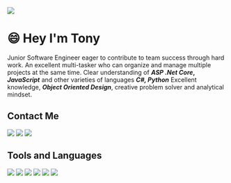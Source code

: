<img src="http://3.bp.blogspot.com/-PiktfY6sRzE/UzP2RTGeoQI/AAAAAAAADeE/TcYLNLSfXMU/s1600/Need+Code+By+PCbots.png">

# :smile: Hey I'm Tony

Junior Software Engineer eager to contribute to team success through hard work. An excellent multi-tasker who can organize and manage multiple projects at the same time. Clear understanding of __*ASP .Net Core*, *JavaScript*__ and other varieties of languages __*C#, Python*__ Excellent knowledge, __*Object Oriented Design*__, creative problem solver and analytical mindset.

## Contact Me

[<img src="https://img.icons8.com/fluent/48/4a90e2/linkedin.png"/>](https://www.linkedin.com/in/antonio-nazco-7a41591a1/) [<img src="https://img.icons8.com/windows/48/4a90e2/hackerrank.png"/>](https://www.hackerrank.com/tonito_nazco") [<img src="https://img.icons8.com/color/48/4a90e2/twitter--v1.png"/>](https://twitter.com/H033S)

## Tools and Languages

![](https://img.icons8.com/nolan/48/visual-studio-code-2019.png) ![](https://img.icons8.com/color/48/000000/c-sharp-logo-2.png) ![](https://img.icons8.com/color/48/000000/python.png) ![](https://img.icons8.com/color/48/000000/javascript.png) ![](https://img.icons8.com/nolan/48/github.png) ![](https://img.icons8.com/color/48/000000/git.png)
